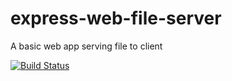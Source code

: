 # express-web-file-server
A basic web app serving file to client

[![Build Status](https://travis-ci.org/BaptisteGauduchon/express-web-file-server.svg?branch=master)](https://travis-ci.org/BaptisteGauduchon/express-web-file-server)